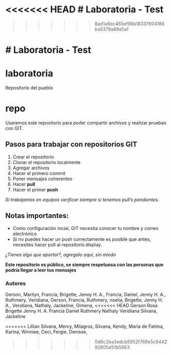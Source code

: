﻿<<<<<<< HEAD
﻿# Laboratoria - Test
=======
>>>>>>> 8ad1a8ec465ef96b18337604186be5379a88e5a1

﻿# Laboratoria - Test
=======
# laboratoria
Repositorio del pueblo

repo
=======
Usaremos este repositorio para poder compartir archivos y realizar pruebas con GIT.

## Pasos para trabajar con repositorios GIT

1. Crear el repositorio
2. Clonar el repositorio localmente
3. Agregar archivos
4. Hacer el primero commit
5. Poner mensajes coherentes
6. Hacer **pull**
7. Hacer el primer **push**

*Si trabajamos en equipos verificar siempre si tenemos pull’s pendientes.*

## Notas importantes:

- Como configuración incial, GIT necesita conocer tu nombre y correo electrónico
- Si no puedes hacer un push correctamente es posible que antes, necesites hacer pull al repositorio.display.

*¿Tienes algo que aportar?, agregalo aquí, sin miedo*


**Este repositorio es público, se siempre respetuosa con las personas que podría llegar a leer tus mensajes**

### Autores

Gerson,
Marilyn,
Francia,
Brigette,
Jenny H. A.,
Francia,
Daniel,
Jenny H. A.,
Ruthmery,
Veridiana,
Gerson,
Francia,
Ruthmery,
noelia,
Brigette,
Jenny H. A.,
Veridiana,
Nathaly,
Jackeline,
Gimena,
<<<<<<< HEAD
Gerson
Rosa
Brigette
Jenny H. A.
Francia
Daniel
Ruthmery
Nathaly
Veridiana
Silvana,
Jackeline

=======
Lillian
Silvana,
Mercy,
Milagros,
Silvana,
Kendy,
Maria de Fatima,
Karina,
Winniee,
Ceci,
Fergie,
Denisse,
>>>>>>> 0d6c2ba3edcb5952f768e5c644292805d51b5863
